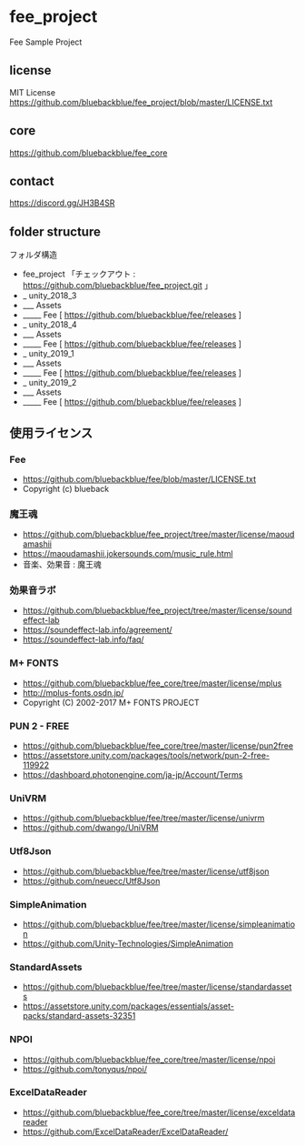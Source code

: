 # fee_project
Fee Sample Project

## license
MIT License
https://github.com/bluebackblue/fee_project/blob/master/LICENSE.txt

## core
https://github.com/bluebackblue/fee_core

## contact
https://discord.gg/JH3B4SR

## folder structure
フォルダ構造
* fee_project 「チェックアウト : https://github.com/bluebackblue/fee_project.git 」
* _ unity_2018_3
* ___ Assets
* _____ Fee [ https://github.com/bluebackblue/fee/releases ]
* _ unity_2018_4
* ___ Assets
* _____ Fee [ https://github.com/bluebackblue/fee/releases ]
* _ unity_2019_1
* ___ Assets
* _____ Fee [ https://github.com/bluebackblue/fee/releases ]
* _ unity_2019_2
* ___ Assets
* _____ Fee [ https://github.com/bluebackblue/fee/releases ]

## 使用ライセンス

### Fee
* https://github.com/bluebackblue/fee/blob/master/LICENSE.txt
* Copyright (c) blueback

### 魔王魂
* https://github.com/bluebackblue/fee_project/tree/master/license/maoudamashii
* https://maoudamashii.jokersounds.com/music_rule.html
* 音楽、効果音 : 魔王魂

### 効果音ラボ
* https://github.com/bluebackblue/fee_project/tree/master/license/soundeffect-lab
* https://soundeffect-lab.info/agreement/
* https://soundeffect-lab.info/faq/

### M+ FONTS
* https://github.com/bluebackblue/fee_core/tree/master/license/mplus
* http://mplus-fonts.osdn.jp/
* Copyright (C) 2002-2017 M+ FONTS PROJECT

### PUN 2 - FREE
* https://github.com/bluebackblue/fee_core/tree/master/license/pun2free
* https://assetstore.unity.com/packages/tools/network/pun-2-free-119922
* https://dashboard.photonengine.com/ja-jp/Account/Terms

### UniVRM
* https://github.com/bluebackblue/fee/tree/master/license/univrm
* https://github.com/dwango/UniVRM

### Utf8Json
* https://github.com/bluebackblue/fee/tree/master/license/utf8json
* https://github.com/neuecc/Utf8Json

### SimpleAnimation
* https://github.com/bluebackblue/fee/tree/master/license/simpleanimation
* https://github.com/Unity-Technologies/SimpleAnimation

### StandardAssets
* https://github.com/bluebackblue/fee/tree/master/license/standardassets
* https://assetstore.unity.com/packages/essentials/asset-packs/standard-assets-32351

### NPOI
* https://github.com/bluebackblue/fee_core/tree/master/license/npoi
* https://github.com/tonyqus/npoi/

### ExcelDataReader
* https://github.com/bluebackblue/fee_core/tree/master/license/exceldatareader
* https://github.com/ExcelDataReader/ExcelDataReader/


